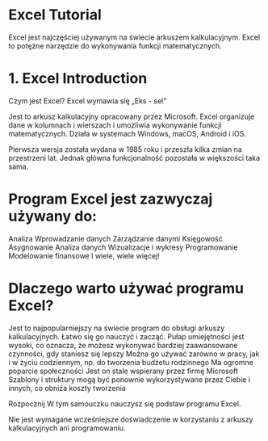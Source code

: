 # Excel Tutorial

Excel jest najczęściej używanym na świecie arkuszem kalkulacyjnym.
Excel to potężne narzędzie do wykonywania funkcji matematycznych.

# 1. Excel Introduction
Czym jest Excel?
Excel wymawia się „Eks - sel”

Jest to arkusz kalkulacyjny opracowany przez Microsoft. Excel organizuje dane w kolumnach i wierszach i umożliwia wykonywanie funkcji matematycznych. Działa w systemach Windows, macOS, Android i iOS.

Pierwsza wersja została wydana w 1985 roku i przeszła kilka zmian na przestrzeni lat. Jednak główna funkcjonalność pozostała w większości taka sama.

# Program Excel jest zazwyczaj używany do:

Analiza
Wprowadzanie danych
Zarządzanie danymi
Księgowość
Asygnowanie
Analiza danych
Wizualizacje i wykresy
Programowanie
Modelowanie finansowe
I wiele, wiele więcej!

# Dlaczego warto używać programu Excel?

Jest to najpopularniejszy na świecie program do obsługi arkuszy kalkulacyjnych.
Łatwo się go nauczyć i zacząć.
Pułap umiejętności jest wysoki, co oznacza, że ​​możesz wykonywać bardziej zaawansowane czynności, gdy staniesz się lepszy
Można go używać zarówno w pracy, jak i w życiu codziennym, np. do tworzenia budżetu rodzinnego
Ma ogromne poparcie społeczności
Jest on stale wspierany przez firmę Microsoft
Szablony i struktury mogą być ponownie wykorzystywane przez Ciebie i innych, co obniża koszty tworzenia

Rozpocznij
W tym samouczku nauczysz się podstaw programu Excel.

Nie jest wymagane wcześniejsze doświadczenie w korzystaniu z arkuszy kalkulacyjnych ani programowaniu.
